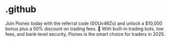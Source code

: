 # .github
Join Pionex today with the referral code (0OUv46Zs) and unlock a $10,000 bonus plus a 50% discount on trading fees. 🚀 With built-in trading bots, low fees, and bank-level security, Pionex is the smart choice for traders in 2025.
